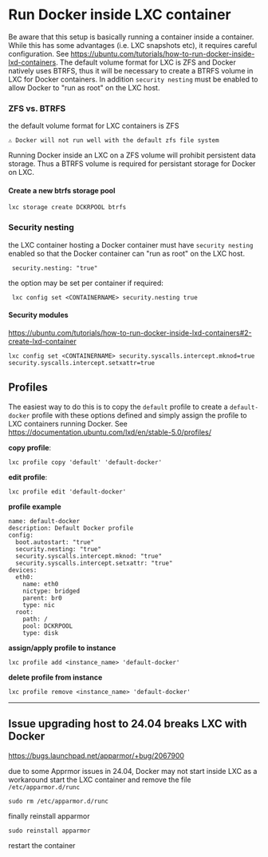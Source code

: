 # Run Docker inside LXC container

Be aware that this setup is basically running a container inside a container. While this has some advantages (i.e. LXC snapshots etc), it requires careful configuration. See https://ubuntu.com/tutorials/how-to-run-docker-inside-lxd-containers.
The default volume format for LXC is ZFS and Docker natively uses BTRFS, thus it will be necessary to create a BTRFS volume in LXC for Docker containers. 
In addition `security nesting` must be enabled to allow Docker to "run as root" on the LXC host. 

### ZFS vs. BTRFS
the default volume format for LXC containers is ZFS

```⚠️ Docker will not run well with the default zfs file system```

Running Docker inside an LXC on a ZFS volume will prohibit persistent data storage. Thus a BTRFS volume is required for persistant storage for Docker on LXC.

#### Create a new btrfs storage pool

```lxc storage create DCKRPOOL btrfs```

###  Security nesting
the LXC container hosting a Docker container must have `security nesting` enabled so that the Docker container can "run as root" on the LXC host.

` security.nesting: "true"`

the option may be set per container if required:

` lxc config set <CONTAINERNAME> security.nesting true`

#### Security modules
https://ubuntu.com/tutorials/how-to-run-docker-inside-lxd-containers#2-create-lxd-container

```
lxc config set <CONTAINERNAME> security.syscalls.intercept.mknod=true security.syscalls.intercept.setxattr=true

```

## Profiles

The easiest way to do this is to copy the `default` profile to create a `default-docker` profile with these options defined and simply assign the profile to LXC containers running Docker. See https://documentation.ubuntu.com/lxd/en/stable-5.0/profiles/

**copy profile**:
```
lxc profile copy 'default' 'default-docker'
```

**edit profile**:
```
lxc profile edit 'default-docker'
```

**profile example**

```
name: default-docker
description: Default Docker profile
config:
  boot.autostart: "true"
  security.nesting: "true"
  security.syscalls.intercept.mknod: "true"
  security.syscalls.intercept.setxattr: "true"
devices:
  eth0:
    name: eth0
    nictype: bridged
    parent: br0
    type: nic
  root:
    path: /
    pool: DCKRPOOL
    type: disk
```

**assign/apply profile to instance**
```
lxc profile add <instance_name> 'default-docker'
```

**delete profile from instance**
```
lxc profile remove <instance_name> 'default-docker'
```
----

## Issue upgrading host to 24.04 breaks LXC with Docker

https://bugs.launchpad.net/apparmor/+bug/2067900

due to some Apprmor issues in 24.04, Docker may not start inside LXC
as a workaround start the LXC container and remove the file `/etc/apparmor.d/runc`

``` 
sudo rm /etc/apparmor.d/runc
```
finally reinstall apparmor

```
sudo reinstall apparmor
```

restart the container
